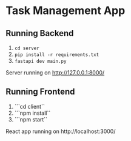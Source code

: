 # Task Management App

## Running Backend

1. ```cd server```
2. ```pip install -r requirements.txt```
3. ```fastapi dev main.py```

Server running on http://127.0.0.1:8000/

## Running Frontend

1. ```cd client``
2. ```npm install``
3. ```npm start``

React app running on http://localhost:3000/
